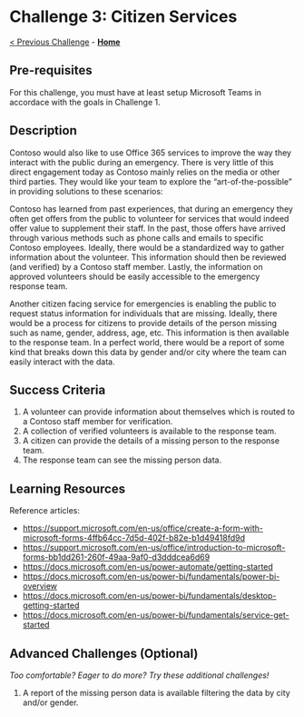 # Challenge 3: Citizen Services

[< Previous Challenge](./02-firstresponders.md) - **[Home](../readme.md)**

## Pre-requisites
For this challenge, you must have at least setup Microsoft Teams in accordace with the goals in Challenge 1. 

## Description
Contoso would also like to use Office 365 services to improve the way they interact with the public during an emergency. There is very little of this direct engagement today as Contoso mainly relies on the media or other third parties. They would like your team to explore the “art-of-the-possible” in providing solutions to these scenarios: 

Contoso has learned from past experiences, that during an emergency they often get offers from the public to volunteer for services that would indeed offer value to supplement their staff. In the past, those offers have arrived through various methods such as phone calls and emails to specific Contoso employees. Ideally, there would be a standardized way to gather information about the volunteer. This information should then be reviewed (and verified) by a Contoso staff member. Lastly, the information on approved volunteers should be easily accessible to the emergency response team. 

Another citizen facing service for emergencies is enabling the public to request status information for individuals that are missing. Ideally, there would be a process for citizens to provide details of the person missing such as name, gender, address, age, etc. This information is then available to the response team. In a perfect world, there would be a report of some kind that breaks down this data by gender and/or city where the team can easily interact with the data.  


## Success Criteria

1. A volunteer can provide information about themselves which is routed to a Contoso staff member for verification. 
1. A collection of verified volunteers is available to the response team. 
1. A citizen can provide the details of a missing person to the response team.
1. The response team can see the missing person data.



## Learning Resources

Reference articles:
- <https://support.microsoft.com/en-us/office/create-a-form-with-microsoft-forms-4ffb64cc-7d5d-402f-b82e-b1d49418fd9d>
- <https://support.microsoft.com/en-us/office/introduction-to-microsoft-forms-bb1dd261-260f-49aa-9af0-d3dddcea6d69>
- <https://docs.microsoft.com/en-us/power-automate/getting-started>
- <https://docs.microsoft.com/en-us/power-bi/fundamentals/power-bi-overview>
- <https://docs.microsoft.com/en-us/power-bi/fundamentals/desktop-getting-started>
- <https://docs.microsoft.com/en-us/power-bi/fundamentals/service-get-started>




## Advanced Challenges (Optional)

*Too comfortable?  Eager to do more?  Try these additional challenges!*

1. A report of the missing person data is available filtering the data by city and/or gender.  



